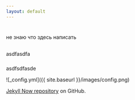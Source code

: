 ```yaml
---
layout: default
---
```

#
не знаю что здесь написать
##
asdfasdfa
###
asdfsdfasde

![_config.yml]({{ site.baseurl }}/images/config.png)

[Jekyll Now repository](https://github.com/barryclark/jekyll-now) on GitHub.
